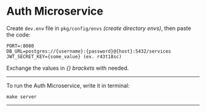# Auth Microservice
Create `dev.env` file in `pkg/config/envs` _(create directory envs)_, then paste the code:

```env
PORT=:8080
DB_URL=postgres://{username}:{password}@{host}:5432/services
JWT_SECRET_KEY={some_value} (ex. r43t18sc)
```

Exchange the values in _{} brackets_ with needed.

---

To run the Auth Microservice, write it in terminal:
```
make server
```

---
